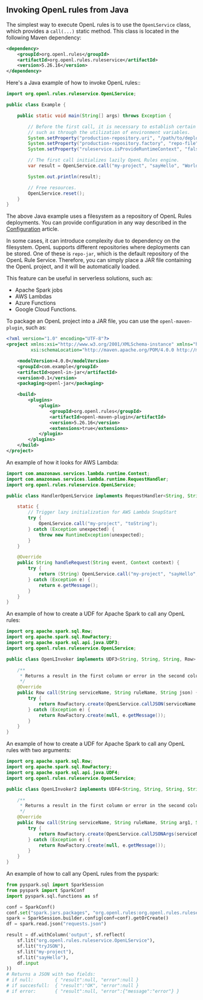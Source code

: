 ## Invoking OpenL rules from Java

The simplest way to execute OpenL rules is to use the `OpenLService` class, which provides a `call(...)` static method.
This class is located in the following Maven dependency:

```xml
<dependency>
    <groupId>org.openl.rules</groupId>
    <artifactId>org.openl.rules.ruleservice</artifactId>
    <version>5.26.16</version>
</dependency>
```

Here's a Java example of how to invoke OpenL rules::

```java
import org.openl.rules.ruleservice.OpenLService;

public class Example {

    public static void main(String[] args) throws Exception {

        // Before the first call, it is necessary to establish certain configurations,
        // such as through the utilization of environment variables.
        System.setProperty("production-repository.uri", "/path/to/deployment/repository/folder");
        System.setProperty("production-repository.factory", "repo-file");
        System.setProperty("ruleservice.isProvideRuntimeContext", "false");

        // The first call initializes lazily OpenL Rules engine.
        var result = OpenLService.call("my-project", "sayHello", "World");

        System.out.println(result);

        // Free resources.
        OpenLService.reset();
    }
}
```

The above Java example uses a filesystem as a repository of OpenL Rules deployments. You can provide configuration in
any way described in the [Configuration](Configuration.md) article.

In some cases, it can introduce complexity due to dependency on the filesystem. OpenL supports different repositories
where deployments can be stored. One of these is `repo-jar`, which is the default repository of the OpenL Rule Service.
Therefore, you can simply place a JAR file containing the OpenL project, and it will be automatically loaded.

This feature can be useful in serverless solutions, such as:

- Apache Spark jobs
- AWS Lambdas
- Azure Functions
- Google Cloud Functions.

To package an OpenL project into a JAR file, you can use the `openl-maven-plugin`, such as:

```xml
<?xml version="1.0" encoding="UTF-8"?>
<project xmlns:xsi="http://www.w3.org/2001/XMLSchema-instance" xmlns="http://maven.apache.org/POM/4.0.0"
         xsi:schemaLocation="http://maven.apache.org/POM/4.0.0 http://maven.apache.org/xsd/maven-4.0.0.xsd">

    <modelVersion>4.0.0</modelVersion>
    <groupId>com.example</groupId>
    <artifactId>openl-in-jar</artifactId>
    <version>0.1</version>
    <packaging>openl-jar</packaging>

    <build>
        <plugins>
            <plugin>
                <groupId>org.openl.rules</groupId>
                <artifactId>openl-maven-plugin</artifactId>
                <version>5.26.16</version>
                <extensions>true</extensions>
            </plugin>
        </plugins>
    </build>
</project>
```

An example of how it looks for AWS Lambda:

```java
import com.amazonaws.services.lambda.runtime.Context;
import com.amazonaws.services.lambda.runtime.RequestHandler;
import org.openl.rules.ruleservice.OpenLService;

public class HandlerOpenLService implements RequestHandler<String, String> {

    static {
        // Trigger lazy initialization for AWS Lambda SnapStart
        try {
            OpenLService.call("my-project", "toString");
        } catch (Exception unexpected) {
            throw new RuntimeException(unexpected);
        }
    }

    @Override
    public String handleRequest(String event, Context context) {
        try {
            return (String) OpenLService.call("my-project", "sayHello", event);
        } catch (Exception e) {
            return e.getMessage();
        }
    }
}
```

An example of how to create a UDF for Apache Spark to call any OpenL rules:

```java
import org.apache.spark.sql.Row;
import org.apache.spark.sql.RowFactory;
import org.apache.spark.sql.api.java.UDF3;
import org.openl.rules.ruleservice.OpenLService;

public class OpenLInvoker implements UDF3<String, String, String, Row> {

    /**
     * Returns a result in the first column or error in the second column.
     */
    @Override
    public Row call(String serviceName, String ruleName, String json) {
        try {
            return RowFactory.create(OpenLService.callJSON(serviceName, ruleName, json), null);
        } catch (Exception e) {
            return RowFactory.create(null, e.getMessage());
        }
    }
}
```

An example of how to create a UDF for Apache Spark to call any OpenL rules with two arguments:

```java
import org.apache.spark.sql.Row;
import org.apache.spark.sql.RowFactory;
import org.apache.spark.sql.api.java.UDF4;
import org.openl.rules.ruleservice.OpenLService;

public class OpenLInvoker2 implements UDF4<String, String, String, String, Row> {

    /**
     * Returns a result in the first column or error in the second column.
     */
    @Override
    public Row call(String serviceName, String ruleName, String arg1, String arg2) {
        try {
            return RowFactory.create(OpenLService.callJSONArgs(serviceName, ruleName, arg1, arg2), null);
        } catch (Exception e) {
            return RowFactory.create(null, e.getMessage());
        }
    }
}
```

An example of how to call any OpenL rules from the pyspark:

```python
from pyspark.sql import SparkSession
from pyspark import SparkConf
import pyspark.sql.functions as sf

conf = SparkConf()
conf.set("spark.jars.packages", "org.openl.rules:org.openl.rules.ruleservice:5.26.16")
spark = SparkSession.builder.config(conf=conf).getOrCreate()
df = spark.read.json("requests.json")

result = df.withColumn('output', sf.reflect(
    sf.lit("org.openl.rules.ruleservice.OpenLService"),
    sf.lit("tryJSON"),
    sf.lit("my-project"),
    sf.lit("sayHello"),
    df.input
))
# Returns a JSON with two fields:
# if null:        { "result":null, "error":null }
# if succesfull:  { "result":"OK", "error":null }
# if error:       { "result":null, "error":{"message":"error"} }

```
